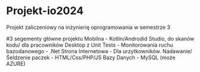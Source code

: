 # Projekt-io2024
Projekt zaliczeniowy na inżynierię oprogramowania w semestrze 3

#3 segementy główne projektu
Mobilna - Kotlin/Androdid Studio, do skanów kodu/ dla pracowników
Desktop z Unit Tests - Monitorowania ruchu bazodanowego -  .Net
Strona Internetowa - Dla urzytkowników. Nadawanie/ Śeldzenie paczek - HTML/Css/PHP/JS
Bazy Danych - MySQL (może AZURE)

